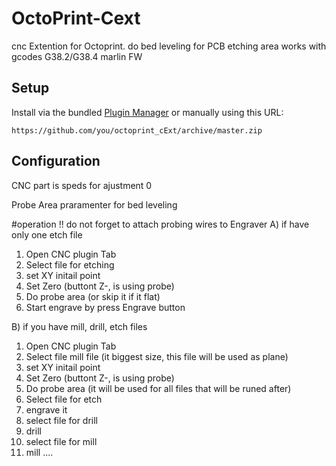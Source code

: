 # OctoPrint-Cext

cnc Extention for Octoprint.
do bed leveling for PCB etching area 
works with gcodes G38.2/G38.4 marlin FW
## Setup

Install via the bundled [Plugin Manager](https://docs.octoprint.org/en/master/bundledplugins/pluginmanager.html)
or manually using this URL:

    https://github.com/you/octoprint_cExt/archive/master.zip

## Configuration
CNC part is speds for ajustment 0

Probe Area praramenter for bed leveling

#operation
!! do not forget to attach probing wires to Engraver
A) if have only one etch file
1. Open CNC plugin Tab
2. Select file for etching
3. set XY initail point
4. Set Zero (buttont Z-, is using probe)
5. Do probe area (or skip it if it flat)
6. Start engrave by press Engrave button

B) if you have mill, drill, etch files
1. Open CNC plugin Tab
2. Select file mill file (it biggest size, this file will be used as plane)
3. set XY initail point
4. Set Zero (buttont Z-, is using probe)
5. Do probe area (it will be used for all files that will be runed after)
6. Select file for etch 
7. engrave it
8. select file for drill
9. drill
10. select file for mill
11. mill
....

